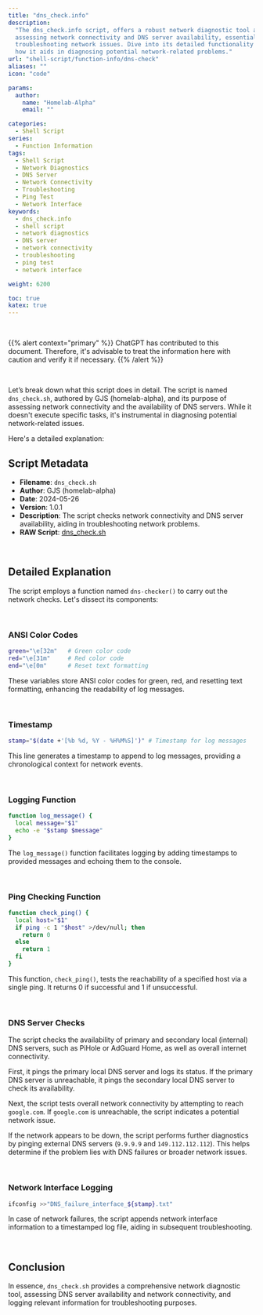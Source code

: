 ```yaml
---
title: "dns_check.info"
description:
  "The dns_check.info script, offers a robust network diagnostic tool aimed at
  assessing network connectivity and DNS server availability, essential for
  troubleshooting network issues. Dive into its detailed functionality and learn
  how it aids in diagnosing potential network-related problems."
url: "shell-script/function-info/dns-check"
aliases: ""
icon: "code"

params:
  author:
    name: "Homelab-Alpha"
    email: ""

categories:
  - Shell Script
series:
  - Function Information
tags:
  - Shell Script
  - Network Diagnostics
  - DNS Server
  - Network Connectivity
  - Troubleshooting
  - Ping Test
  - Network Interface
keywords:
  - dns_check.info
  - shell script
  - network diagnostics
  - DNS server
  - network connectivity
  - troubleshooting
  - ping test
  - network interface

weight: 6200

toc: true
katex: true
---
```


<br />

{{% alert context="primary" %}}
ChatGPT has contributed to this document. Therefore, it's advisable to treat the
information here with caution and verify it if necessary. {{% /alert %}}

<br />

Let’s break down what this script does in detail. The script is named
`dns_check.sh`, authored by GJS (homelab-alpha), and its purpose of assessing
network connectivity and the availability of DNS servers. While it doesn't
execute specific tasks, it's instrumental in diagnosing potential
network-related issues.

Here's a detailed explanation:

## Script Metadata

- **Filename**: `dns_check.sh`
- **Author**: GJS (homelab-alpha)
- **Date**: 2024-05-26
- **Version**: 1.0.1
- **Description**: The script checks network connectivity and DNS server
  availability, aiding in troubleshooting network problems.
- **RAW Script**: [dns_check.sh]

<br />

## Detailed Explanation

The script employs a function named `dns-checker()` to carry out the network
checks. Let's dissect its components:

<br />

### ANSI Color Codes

```bash
green="\e[32m"   # Green color code
red="\e[31m"     # Red color code
end="\e[0m"      # Reset text formatting
```

These variables store ANSI color codes for green, red, and resetting text
formatting, enhancing the readability of log messages.

<br />

### Timestamp

```bash
stamp="$(date +'[%b %d, %Y - %H%M%S]')" # Timestamp for log messages
```

This line generates a timestamp to append to log messages, providing a
chronological context for network events.

<br />

### Logging Function

```bash
function log_message() {
  local message="$1"
  echo -e "$stamp $message"
}
```

The `log_message()` function facilitates logging by adding timestamps to
provided messages and echoing them to the console.

<br />

### Ping Checking Function

```bash
function check_ping() {
  local host="$1"
  if ping -c 1 "$host" >/dev/null; then
    return 0
  else
    return 1
  fi
}
```

This function, `check_ping()`, tests the reachability of a specified host via a
single ping. It returns 0 if successful and 1 if unsuccessful.

<br />

### DNS Server Checks

The script checks the availability of primary and secondary local (internal) DNS
servers, such as PiHole or AdGuard Home, as well as overall internet
connectivity.

First, it pings the primary local DNS server and logs its status. If the primary
DNS server is unreachable, it pings the secondary local DNS server to check its
availability.

Next, the script tests overall network connectivity by attempting to reach
`google.com`. If `google.com` is unreachable, the script indicates a potential
network issue.

If the network appears to be down, the script performs further diagnostics by
pinging external DNS servers (`9.9.9.9` and `149.112.112.112`). This helps
determine if the problem lies with DNS failures or broader network issues.

<br />

### Network Interface Logging

```bash
ifconfig >>"DNS_failure_interface_${stamp}.txt"
```

In case of network failures, the script appends network interface information to
a timestamped log file, aiding in subsequent troubleshooting.

<br />

## Conclusion

In essence, `dns_check.sh` provides a comprehensive network diagnostic tool,
assessing DNS server availability and network connectivity, and logging relevant
information for troubleshooting purposes.

[dns_check.sh]:
  https://raw.githubusercontent.com/homelab-alpha/shell-script/main/functions/dns_check.sh
